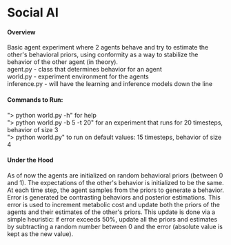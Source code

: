 # Social AI

#### Overview

Basic agent experiment where 2 agents behave and try to estimate the other's behavioral priors, using conformity as a way to stabilize the behavior of the other agent (in theory).
<br/>
agent.py - class that determines behavior for an agent
<br/>
world.py - experiment environment for the agents
<br/>
inference.py - will have the learning and inference models down the line

#### Commands to Run:

"> python world.py -h" for help
<br/>
"> python world.py -b 5 -t 20" for an experiment that runs for 20 timesteps, behavior of size 3
<br/>
"> python world.py" to run on default values: 15 timesteps, behavior of size 4

#### Under the Hood

As of now the agents are initialized on random behavioral priors (between 0 and 1). The expectations of the other's behavior is initialized to be the same. At each time step, the agent samples from the priors to generate a behavior. Error is generated be contrasting behaviors and posterior estimations. This error is used to increment metabolic cost and update both the priors of the agents and their estimates of the other's priors. This update is done via a simple heuristic: if error exceeds 50%, update all the priors and estimates by subtracting a random number between 0 and the error (absolute value is kept as the new value).
